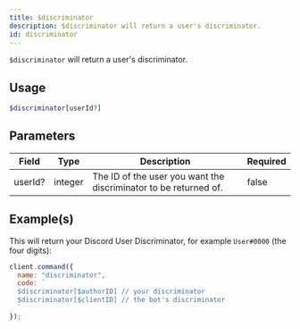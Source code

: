 ```yaml
---
title: $discriminator
description: $discriminator will return a user's discriminator.
id: discriminator
---
```


`$discriminator` will return a user's discriminator.

## Usage

```php
$discriminator[userId?]
```

## Parameters

| Field   | Type    | Description                                                      | Required |
| ------- | ------- | ---------------------------------------------------------------- | -------- |
| userId? | integer | The ID of the user you want the discriminator to be returned of. | false    |

## Example(s)

This will return your Discord User Discriminator, for example `User#0000` (the four digits):

```javascript
client.command({
  name: "discriminator",
  code: `
  $discriminator[$authorID] // your discriminator
  $discriminator[$clientID] // the bot's discriminator
  `
});
```
